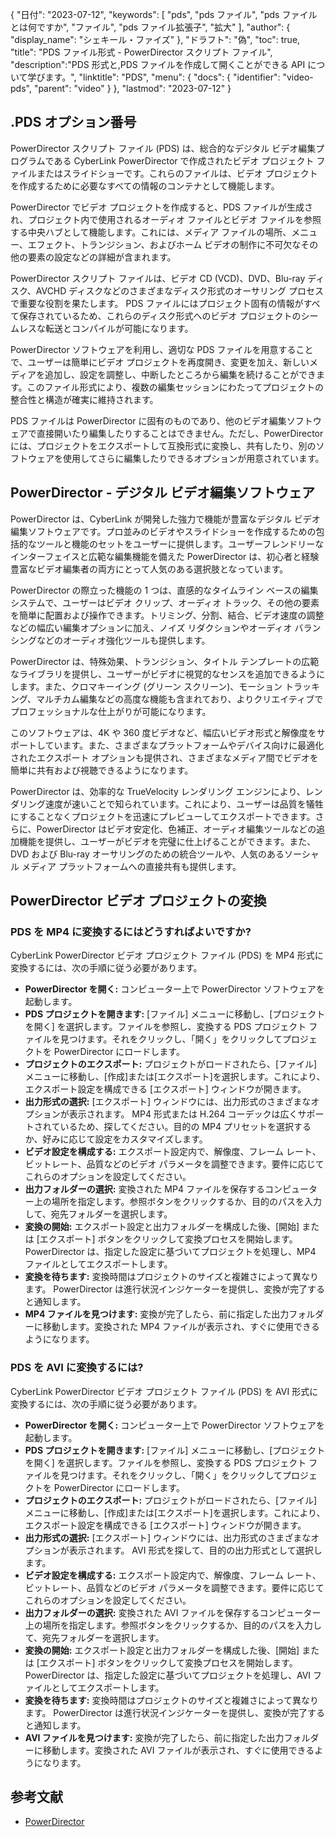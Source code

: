 {
"日付": "2023-07-12",
  "keywords": [
"pds",
"pds ファイル",
"pds ファイルとは何ですか",
"ファイル",
"pds ファイル拡張子",
"拡大"
],
  "author": {
"display_name": "シェキール・ファイズ"
},
"ドラフト": "偽",
"toc": true,
"title": "PDS ファイル形式 - PowerDirector スクリプト ファイル",
  "description":"PDS 形式と,PDS ファイルを作成して開くことができる API について学びます。",
"linktitle": "PDS",
  "menu": {
    "docs": {
      "identifier": "video-pds",
"parent": "video"
}
},
"lastmod": "2023-07-12"
}

## .PDS オプション番号

PowerDirector スクリプト ファイル (PDS) は、総合的なデジタル ビデオ編集プログラムである CyberLink PowerDirector で作成されたビデオ プロジェクト ファイルまたはスライドショーです。これらのファイルは、ビデオ プロジェクトを作成するために必要なすべての情報のコンテナとして機能します。

PowerDirector でビデオ プロジェクトを作成すると、PDS ファイルが生成され、プロジェクト内で使用されるオーディオ ファイルとビデオ ファイルを参照する中央ハブとして機能します。これには、メディア ファイルの場所、メニュー、エフェクト、トランジション、およびホーム ビデオの制作に不可欠なその他の要素の設定などの詳細が含まれます。

PowerDirector スクリプト ファイルは、ビデオ CD (VCD)、DVD、Blu-ray ディスク、AVCHD ディスクなどのさまざまなディスク形式のオーサリング プロセスで重要な役割を果たします。 PDS ファイルにはプロジェクト固有の情報がすべて保存されているため、これらのディスク形式へのビデオ プロジェクトのシームレスな転送とコンパイルが可能になります。

PowerDirector ソフトウェアを利用し、適切な PDS ファイルを用意することで、ユーザーは簡単にビデオ プロジェクトを再度開き、変更を加え、新しいメディアを追加し、設定を調整し、中断したところから編集を続けることができます。このファイル形式により、複数の編集セッションにわたってプロジェクトの整合性と構造が確実に維持されます。

PDS ファイルは PowerDirector に固有のものであり、他のビデオ編集ソフトウェアで直接開いたり編集したりすることはできません。ただし、PowerDirector には、プロジェクトをエクスポートして互換形式に変換し、共有したり、別のソフトウェアを使用してさらに編集したりできるオプションが用意されています。

## PowerDirector - デジタル ビデオ編集ソフトウェア

PowerDirector は、CyberLink が開発した強力で機能が豊富なデジタル ビデオ編集ソフトウェアです。プロ並みのビデオやスライドショーを作成するための包括的なツールと機能のセットをユーザーに提供します。ユーザーフレンドリーなインターフェイスと広範な編集機能を備えた PowerDirector は、初心者と経験豊富なビデオ編集者の両方にとって人気のある選択肢となっています。

PowerDirector の際立った機能の 1 つは、直感的なタイムライン ベースの編集システムで、ユーザーはビデオ クリップ、オーディオ トラック、その他の要素を簡単に配置および操作できます。トリミング、分割、結合、ビデオ速度の調整などの幅広い編集オプションに加え、ノイズ リダクションやオーディオ バランシングなどのオーディオ強化ツールも提供します。

PowerDirector は、特殊効果、トランジション、タイトル テンプレートの広範なライブラリを提供し、ユーザーがビデオに視覚的なセンスを追加できるようにします。また、クロマキーイング (グリーン スクリーン)、モーション トラッキング、マルチカム編集などの高度な機能も含まれており、よりクリエイティブでプロフェッショナルな仕上がりが可能になります。

このソフトウェアは、4K や 360 度ビデオなど、幅広いビデオ形式と解像度をサポートしています。また、さまざまなプラットフォームやデバイス向けに最適化されたエクスポート オプションも提供され、さまざまなメディア間でビデオを簡単に共有および視聴できるようになります。

PowerDirector は、効率的な TrueVelocity レンダリング エンジンにより、レンダリング速度が速いことで知られています。これにより、ユーザーは品質を犠牲にすることなくプロジェクトを迅速にプレビューしてエクスポートできます。さらに、PowerDirector はビデオ安定化、色補正、オーディオ編集ツールなどの追加機能を提供し、ユーザーがビデオを完璧に仕上げることができます。また、DVD および Blu-ray オーサリングのための統合ツールや、人気のあるソーシャル メディア プラットフォームへの直接共有も提供します。

## PowerDirector ビデオ プロジェクトの変換

### PDS を MP4 に変換するにはどうすればよいですか?

CyberLink PowerDirector ビデオ プロジェクト ファイル (PDS) を MP4 形式に変換するには、次の手順に従う必要があります。

- **PowerDirector を開く:** コンピューター上で PowerDirector ソフトウェアを起動します。
- **PDS プロジェクトを開きます:** [ファイル] メニューに移動し、[プロジェクトを開く] を選択します。ファイルを参照し、変換する PDS プロジェクト ファイルを見つけます。それをクリックし、「開く」をクリックしてプロジェクトを PowerDirector にロードします。
- **プロジェクトのエクスポート:** プロジェクトがロードされたら、[ファイル]メニューに移動し、[作成]または[エクスポート]を選択します。これにより、エクスポート設定を構成できる [エクスポート] ウィンドウが開きます。
- **出力形式の選択:** [エクスポート] ウィンドウには、出力形式のさまざまなオプションが表示されます。 MP4 形式または H.264 コーデックは広くサポートされているため、探してください。目的の MP4 プリセットを選択するか、好みに応じて設定をカスタマイズします。
- **ビデオ設定を構成する:** エクスポート設定内で、解像度、フレーム レート、ビットレート、品質などのビデオ パラメータを調整できます。要件に応じてこれらのオプションを設定してください。
- **出力フォルダーの選択:** 変換された MP4 ファイルを保存するコンピューター上の場所を指定します。参照ボタンをクリックするか、目的のパスを入力して、宛先フォルダーを選択します。
- **変換の開始:** エクスポート設定と出力フォルダーを構成した後、[開始] または [エクスポート] ボタンをクリックして変換プロセスを開始します。 PowerDirector は、指定した設定に基づいてプロジェクトを処理し、MP4 ファイルとしてエクスポートします。
- **変換を待ちます:** 変換時間はプロジェクトのサイズと複雑さによって異なります。 PowerDirector は進行状況インジケーターを提供し、変換が完了すると通知します。
- **MP4 ファイルを見つけます:** 変換が完了したら、前に指定した出力フォルダーに移動します。変換された MP4 ファイルが表示され、すぐに使用できるようになります。

### PDS を AVI に変換するには?

CyberLink PowerDirector ビデオ プロジェクト ファイル (PDS) を AVI 形式に変換するには、次の手順に従う必要があります。

- **PowerDirector を開く:** コンピューター上で PowerDirector ソフトウェアを起動します。
- **PDS プロジェクトを開きます:** [ファイル] メニューに移動し、[プロジェクトを開く] を選択します。ファイルを参照し、変換する PDS プロジェクト ファイルを見つけます。それをクリックし、「開く」をクリックしてプロジェクトを PowerDirector にロードします。
- **プロジェクトのエクスポート:** プロジェクトがロードされたら、[ファイル]メニューに移動し、[作成]または[エクスポート]を選択します。これにより、エクスポート設定を構成できる [エクスポート] ウィンドウが開きます。
- **出力形式の選択:** [エクスポート] ウィンドウには、出力形式のさまざまなオプションが表示されます。 AVI 形式を探して、目的の出力形式として選択します。
- **ビデオ設定を構成する:** エクスポート設定内で、解像度、フレーム レート、ビットレート、品質などのビデオ パラメータを調整できます。要件に応じてこれらのオプションを設定してください。
- **出力フォルダーの選択:** 変換された AVI ファイルを保存するコンピューター上の場所を指定します。参照ボタンをクリックするか、目的のパスを入力して、宛先フォルダーを選択します。
- **変換の開始:** エクスポート設定と出力フォルダーを構成した後、[開始] または [エクスポート] ボタンをクリックして変換プロセスを開始します。 PowerDirector は、指定した設定に基づいてプロジェクトを処理し、AVI ファイルとしてエクスポートします。
- **変換を待ちます:** 変換時間はプロジェクトのサイズと複雑さによって異なります。 PowerDirector は進行状況インジケーターを提供し、変換が完了すると通知します。
- **AVI ファイルを見つけます:** 変換が完了したら、前に指定した出力フォルダーに移動します。変換された AVI ファイルが表示され、すぐに使用できるようになります。
  

## 参考文献
* [PowerDirector](https://en.wikipedia.org/wiki/PowerDirector)

